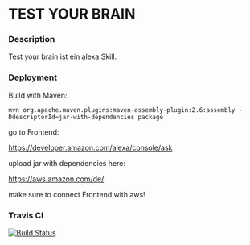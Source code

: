 ﻿# TEST YOUR BRAIN

### Description
Test your brain ist ein alexa Skill.

### Deployment

Build with Maven:
```
mvn org.apache.maven.plugins:maven-assembly-plugin:2.6:assembly -DdescriptorId=jar-with-dependencies package
```
go to Frontend:

https://developer.amazon.com/alexa/console/ask

upload jar with dependencies here:

https://aws.amazon.com/de/

make sure to connect Frontend with aws!

### Travis CI
[![Build Status](https://travis-ci.org/sweIhm-ws2018-19/skillproject-fr-34.svg?branch=Roodey)](https://travis-ci.org/sweIhm-ws2018-19/skillproject-fr-34)
